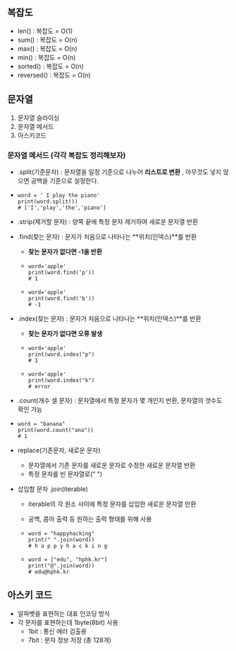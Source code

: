 ## 복잡도

* len() : 복잡도 = O(1)
* sum() : 복잡도 = O(n)
* max() : 복잡도 = O(n)
* min() : 복잡도 = O(n)
* sorted() : 복잡도 = O(n)
* reversed() : 복잡도 = O(n)

## 문자열

1. 문자열 슬라이싱
2. 문자열 메서드
3. 아스키코드

### 문자열 메서드 (각각 복잡도 정리해보자)

* .split(기준문자) : 문자열을 일정 기준으로 나누어 **리스트로 변환** , 아무것도 넣지 않으면 공백을 기준으로 설정한다.

* ```
  word = ' I play the piano'
  print(word.split())
  # ['I','play','the','piano']
  ```

* .strip(제거할 문자) : 양쪽 끝에 특정 문자 제거하여 새로운 문자열 반환

* .find(찾는 문자) : 문자가 처음으로 나타나는 **위치(인덱스)**를 반환

  * **찾는 문자가 없다면 -1을 반환**

  * ```
    word='apple'
    print(word.find('p'))
    # 1
    ```

  * ```
    word='apple'
    print(word.find('b'))
    # -1
    ```

* .index(찾는 문자) : 문자가 처음으로 나타나는 **위치(인덱스)**를 반환

  * **찾는 문자가 없다면 오류 발생**

  * ```
    word='apple'
    print(word.index("p")
    # 1
    ```

  * ```
    word='apple'
    print(word.index("k")
    # error
    ```

* .count(개수 셀 문자) : 문자열에서 특정 문자가 몇 개인지 반환, 문자열의 갯수도 확인 가능

* ```
  word = "banana"
  print(word.count("ana"))
  # 1
  ```

* replace(기존문자, 새로운 문자)

  * 문자열에서 기존 문자를 새로운 문자로 수정한 새로운 문자열 반환
  * 특정 문자를 빈 문자열로(" ")

* 삽입할 문자 .join(iterable)

  * iterable의 각 원소 사이에 특정 문자를 삽입한 새로운 문자열 만환

  * 공백, 콤마 출력 등 원하는 출력 형태를 위해 사용

  * ```
    word = "happyhacking"
    print(" ".join(word))
    # h a p p y h a c k i n g
    ```

  * ```
    word = ["edu", "hphk.kr"]
    print("@".join(word))
    # edu@hphk.kr
    ```

## 아스키 코드

* 알파벳을 표현하는 대표 인코딩 방식
* 각 문자를 표현하는데 1byte(8bit) 사용
  * 1bit : 통신 에러 검출용
  * 7bit : 문자 정보 저장 (총 128개)
